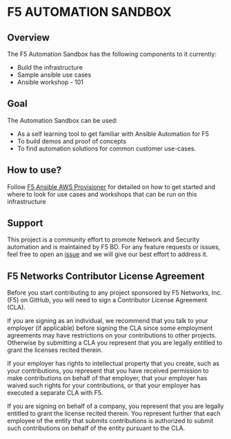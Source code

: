 # F5 AUTOMATION SANDBOX

## Overview
The F5 Automation Sandbox has the following components to it currently:
- Build the infrastructure 
- Sample ansible use cases
- Ansible workshop - 101

## Goal
The Automation Sandbox can be used:
- As a self learning tool to get familiar with Ansible Automation for F5
- To build demos and proof of concepts
- To find automation solutions for common customer use-cases.

## How to use?
Follow [F5 Ansible AWS Provisioner](https://clouddocs.f5.com/training/automation-sandbox/) for detailed on how to get started and where to look for use cases and workshops that can be run on this infrastructure

## Support
This project is a community effort to promote Network and Security automation and is maintained by F5 BD. For any feature requests or issues, feel free to open an [issue](https://github.com/f5alliances/f5_provisioner/issues) and we will give our best effort to address it.

F5 Networks Contributor License Agreement
-----------------------------------------
Before you start contributing to any project sponsored by F5 Networks, Inc. (F5) on GitHub, you will need to sign a Contributor License Agreement (CLA).

If you are signing as an individual, we recommend that you talk to your employer (if applicable) before signing the CLA since some employment agreements may have restrictions on your contributions to other projects. Otherwise by submitting a CLA you represent that you are legally entitled to grant the licenses recited therein.

If your employer has rights to intellectual property that you create, such as your contributions, you represent that you have received permission to make contributions on behalf of that employer, that your employer has waived such rights for your contributions, or that your employer has executed a separate CLA with F5.

If you are signing on behalf of a company, you represent that you are legally entitled to grant the license recited therein. You represent further that each employee of the entity that submits contributions is authorized to submit such contributions on behalf of the entity pursuant to the CLA.
